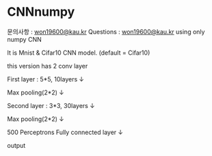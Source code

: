 # CNNnumpy
문의사항  : won19600@kau.kr
Questions : won19600@kau.kr
using only numpy CNN

It is Mnist & Cifar10 CNN model. (default = Cifar10) 

this version has 2 conv layer

First layer : 5*5, 10layers
↓

Max pooling(2*2)
↓

Second layer : 3*3, 30layers
↓

Max pooling(2*2)
↓

500 Perceptrons Fully connected layer
↓

output
